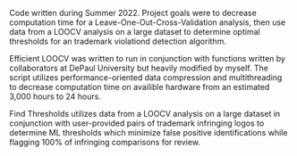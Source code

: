 Code written during Summer 2022. Project goals were to decrease computation time for a Leave-One-Out-Cross-Validation analysis, then use data from a LOOCV analysis on a large dataset to determine optimal thresholds for an trademark violationd detection algorithm. 

Efficient LOOCV was written to run in conjunction with functions written by collaborators at DePaul University but heavily modified by myself. The script utilizes performance-oriented data compression and multithreading to decrease computation time on availible hardware from an estimated 3,000 hours to 24 hours.

Find Thresholds utilizes data from a LOOCV analysis on a large dataset in conjunction with user-provided pairs of trademark infringing logos to determine ML thresholds which minimize false positive identifications while flagging 100% of infringing comparisons for review.
